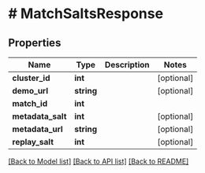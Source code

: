 # # MatchSaltsResponse

## Properties

Name | Type | Description | Notes
------------ | ------------- | ------------- | -------------
**cluster_id** | **int** |  | [optional]
**demo_url** | **string** |  | [optional]
**match_id** | **int** |  |
**metadata_salt** | **int** |  | [optional]
**metadata_url** | **string** |  | [optional]
**replay_salt** | **int** |  | [optional]

[[Back to Model list]](../../README.md#models) [[Back to API list]](../../README.md#endpoints) [[Back to README]](../../README.md)
